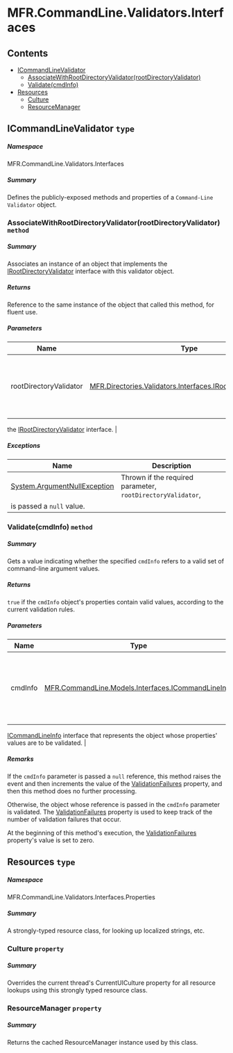 <a name='assembly'></a>
# MFR.CommandLine.Validators.Interfaces

## Contents

- [ICommandLineValidator](#T-MFR-CommandLine-Validators-Interfaces-ICommandLineValidator 'MFR.CommandLine.Validators.Interfaces.ICommandLineValidator')
  - [AssociateWithRootDirectoryValidator(rootDirectoryValidator)](#M-MFR-CommandLine-Validators-Interfaces-ICommandLineValidator-AssociateWithRootDirectoryValidator-MFR-Directories-Validators-Interfaces-IRootDirectoryValidator- 'MFR.CommandLine.Validators.Interfaces.ICommandLineValidator.AssociateWithRootDirectoryValidator(MFR.Directories.Validators.Interfaces.IRootDirectoryValidator)')
  - [Validate(cmdInfo)](#M-MFR-CommandLine-Validators-Interfaces-ICommandLineValidator-Validate-MFR-CommandLine-Models-Interfaces-ICommandLineInfo- 'MFR.CommandLine.Validators.Interfaces.ICommandLineValidator.Validate(MFR.CommandLine.Models.Interfaces.ICommandLineInfo)')
- [Resources](#T-MFR-CommandLine-Validators-Interfaces-Properties-Resources 'MFR.CommandLine.Validators.Interfaces.Properties.Resources')
  - [Culture](#P-MFR-CommandLine-Validators-Interfaces-Properties-Resources-Culture 'MFR.CommandLine.Validators.Interfaces.Properties.Resources.Culture')
  - [ResourceManager](#P-MFR-CommandLine-Validators-Interfaces-Properties-Resources-ResourceManager 'MFR.CommandLine.Validators.Interfaces.Properties.Resources.ResourceManager')

<a name='T-MFR-CommandLine-Validators-Interfaces-ICommandLineValidator'></a>
## ICommandLineValidator `type`

##### Namespace

MFR.CommandLine.Validators.Interfaces

##### Summary

Defines the publicly-exposed methods and properties of a
`
            Command-Line Validator
            `
object.

<a name='M-MFR-CommandLine-Validators-Interfaces-ICommandLineValidator-AssociateWithRootDirectoryValidator-MFR-Directories-Validators-Interfaces-IRootDirectoryValidator-'></a>
### AssociateWithRootDirectoryValidator(rootDirectoryValidator) `method`

##### Summary

Associates an instance of an object that implements the
[IRootDirectoryValidator](#T-MFR-Directories-Validators-Interfaces-IRootDirectoryValidator 'MFR.Directories.Validators.Interfaces.IRootDirectoryValidator')
interface with this validator object.

##### Returns

Reference to the same instance of the object that called this
method, for fluent use.

##### Parameters

| Name | Type | Description |
| ---- | ---- | ----------- |
| rootDirectoryValidator | [MFR.Directories.Validators.Interfaces.IRootDirectoryValidator](#T-MFR-Directories-Validators-Interfaces-IRootDirectoryValidator 'MFR.Directories.Validators.Interfaces.IRootDirectoryValidator') | (Required.) Reference to an instance of an object that implements
the
[IRootDirectoryValidator](#T-MFR-Directories-Validators-Interfaces-IRootDirectoryValidator 'MFR.Directories.Validators.Interfaces.IRootDirectoryValidator')
interface. |

##### Exceptions

| Name | Description |
| ---- | ----------- |
| [System.ArgumentNullException](http://msdn.microsoft.com/query/dev14.query?appId=Dev14IDEF1&l=EN-US&k=k:System.ArgumentNullException 'System.ArgumentNullException') | Thrown if the required parameter, `rootDirectoryValidator`,
is passed a `null` value. |

<a name='M-MFR-CommandLine-Validators-Interfaces-ICommandLineValidator-Validate-MFR-CommandLine-Models-Interfaces-ICommandLineInfo-'></a>
### Validate(cmdInfo) `method`

##### Summary

Gets a value indicating whether the specified
`cmdInfo`
refers to a valid set of command-line argument values.

##### Returns

`true` if the `cmdInfo` object's
properties contain valid values, according to the current validation rules.

##### Parameters

| Name | Type | Description |
| ---- | ---- | ----------- |
| cmdInfo | [MFR.CommandLine.Models.Interfaces.ICommandLineInfo](#T-MFR-CommandLine-Models-Interfaces-ICommandLineInfo 'MFR.CommandLine.Models.Interfaces.ICommandLineInfo') | (Required.) Reference to an instance of an object that implements the
[ICommandLineInfo](#T-MFR-CommandLine-Models-Interfaces-ICommandLineInfo 'MFR.CommandLine.Models.Interfaces.ICommandLineInfo') interface
that represents the object whose properties' values are to be validated. |

##### Remarks

If the `cmdInfo` parameter is passed a
`null` reference, this method raises the
[](#E-MFR-CommandLine-Validators-Interfaces-ICommandLineValidator-CommandLineInfoInvalid 'MFR.CommandLine.Validators.Interfaces.ICommandLineValidator.CommandLineInfoInvalid')
event and then increments the value of the
[ValidationFailures](#P-MFR-CommandLine-Validators-Interfaces-IValidator-ValidationFailures 'MFR.CommandLine.Validators.Interfaces.IValidator.ValidationFailures')
property, and then this method does no further processing.



Otherwise, the object whose reference is passed in the
`cmdInfo` parameter is validated.  The
[ValidationFailures](#P-MFR-CommandLine-Validators-Interfaces-IValidator-ValidationFailures 'MFR.CommandLine.Validators.Interfaces.IValidator.ValidationFailures')
property is used to keep track of the number of validation failures that occur.



At the beginning of this method's execution, the
[ValidationFailures](#P-MFR-CommandLine-Validators-Interfaces-IValidator-ValidationFailures 'MFR.CommandLine.Validators.Interfaces.IValidator.ValidationFailures')
property's value is set to zero.

<a name='T-MFR-CommandLine-Validators-Interfaces-Properties-Resources'></a>
## Resources `type`

##### Namespace

MFR.CommandLine.Validators.Interfaces.Properties

##### Summary

A strongly-typed resource class, for looking up localized strings, etc.

<a name='P-MFR-CommandLine-Validators-Interfaces-Properties-Resources-Culture'></a>
### Culture `property`

##### Summary

Overrides the current thread's CurrentUICulture property for all
  resource lookups using this strongly typed resource class.

<a name='P-MFR-CommandLine-Validators-Interfaces-Properties-Resources-ResourceManager'></a>
### ResourceManager `property`

##### Summary

Returns the cached ResourceManager instance used by this class.
